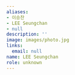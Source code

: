 ```yaml
---
aliases:
- 이승찬
- LEE Seungchan
- null
description: ''
image: images/photo.jpg
links:
  email: null
name: LEE Seungchan
role: unknown
---
```

